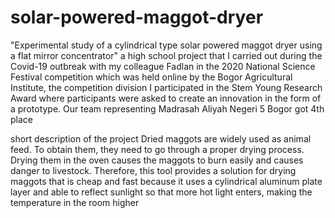 # solar-powered-maggot-dryer
"Experimental study of a cylindrical type solar powered maggot dryer using a flat mirror concentrator" a high school project that I carried out during the Covid-19 outbreak with my colleague Fadlan in the 2020 National Science Festival competition which was held online by the Bogor Agricultural Institute, the competition division I participated in the Stem Young Research Award where participants were asked to create an innovation in the form of a prototype. Our team representing Madrasah Aliyah Negeri 5 Bogor got 4th place

short description of the project
Dried maggots are widely used as animal feed. To obtain them, they need to go through a proper drying process. Drying them in the oven causes the maggots to burn easily and causes danger to livestock. Therefore, this tool provides a solution for drying maggots that is cheap and fast because it uses a cylindrical aluminum plate layer and able to reflect sunlight so that more hot light enters, making the temperature in the room higher
